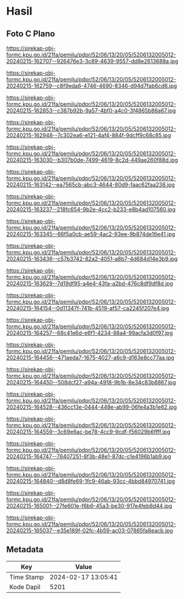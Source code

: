 # Hasil

## Foto C Plano

https://sirekap-obj-formc.kpu.go.id/21fa/pemilu/pdpr/52/06/13/20/05/5206132005012-20240215-162707--926476e3-3c89-4639-9557-dd8e2613688a.jpg

https://sirekap-obj-formc.kpu.go.id/21fa/pemilu/pdpr/52/06/13/20/05/5206132005012-20240215-162759--c8f9eda6-4746-4690-8346-d94d7fab6cd6.jpg

https://sirekap-obj-formc.kpu.go.id/21fa/pemilu/pdpr/52/06/13/20/05/5206132005012-20240215-162853--c387b92b-9a57-4bf0-a4c0-3f4865b86a67.jpg

https://sirekap-obj-formc.kpu.go.id/21fa/pemilu/pdpr/52/06/13/20/05/5206132005012-20240215-162948--7c302ea6-e121-4af4-884f-9dcff9c68c85.jpg

https://sirekap-obj-formc.kpu.go.id/21fa/pemilu/pdpr/52/06/13/20/05/5206132005012-20240215-163030--b307b0de-7499-4619-8c2d-449ae260f88d.jpg

https://sirekap-obj-formc.kpu.go.id/21fa/pemilu/pdpr/52/06/13/20/05/5206132005012-20240215-163142--ea7565cb-abc3-4644-80d9-faac62faa238.jpg

https://sirekap-obj-formc.kpu.go.id/21fa/pemilu/pdpr/52/06/13/20/05/5206132005012-20240215-163237--218fc654-9b2e-4cc2-b233-e8b4ad107560.jpg

https://sirekap-obj-formc.kpu.go.id/21fa/pemilu/pdpr/52/06/13/20/05/5206132005012-20240215-163345--66f5a0cb-ae59-4ac2-93ee-9b874de16e41.jpg

https://sirekap-obj-formc.kpu.go.id/21fa/pemilu/pdpr/52/06/13/20/05/5206132005012-20240215-163436--c57b3742-82a2-4051-a8b7-4d684d14e3b9.jpg

https://sirekap-obj-formc.kpu.go.id/21fa/pemilu/pdpr/52/06/13/20/05/5206132005012-20240215-163629--7d19df95-a4e4-43fa-a2bd-476c8df9df8d.jpg

https://sirekap-obj-formc.kpu.go.id/21fa/pemilu/pdpr/52/06/13/20/05/5206132005012-20240215-164154--0d11347f-741b-4519-af57-ca2245f207e4.jpg

https://sirekap-obj-formc.kpu.go.id/21fa/pemilu/pdpr/52/06/13/20/05/5206132005012-20240215-164257--68c41e6d-e6f1-4234-88a4-99acfa3d0f97.jpg

https://sirekap-obj-formc.kpu.go.id/21fa/pemilu/pdpr/52/06/13/20/05/5206132005012-20240215-164456--471aeda7-1675-4027-a6c9-d163e8cc77aa.jpg

https://sirekap-obj-formc.kpu.go.id/21fa/pemilu/pdpr/52/06/13/20/05/5206132005012-20240215-164450--508dcf27-a94a-4918-9b1b-8e34c83b8867.jpg

https://sirekap-obj-formc.kpu.go.id/21fa/pemilu/pdpr/52/06/13/20/05/5206132005012-20240215-164528--436cc13e-0444-448e-ab99-06fe4a3b1e62.jpg

https://sirekap-obj-formc.kpu.go.id/21fa/pemilu/pdpr/52/06/13/20/05/5206132005012-20240215-164559--3c69e6ac-be78-4cc9-9cdf-f56029b6ffff.jpg

https://sirekap-obj-formc.kpu.go.id/21fa/pemilu/pdpr/52/06/13/20/05/5206132005012-20240215-164747--78407251-8f3b-48e1-87dc-c1e4196b1ab9.jpg

https://sirekap-obj-formc.kpu.go.id/21fa/pemilu/pdpr/52/06/13/20/05/5206132005012-20240215-164840--d8d8fe69-1fc9-46ab-93cc-4bbd84970741.jpg

https://sirekap-obj-formc.kpu.go.id/21fa/pemilu/pdpr/52/06/13/20/05/5206132005012-20240215-165001--27fe601e-f6b6-45a3-be30-917e4feb8d44.jpg

https://sirekap-obj-formc.kpu.go.id/21fa/pemilu/pdpr/52/06/13/20/05/5206132005012-20240215-165037--e35e189f-02fc-4b59-ac03-07865fa8eacb.jpg


## Metadata

| Key        | Value               |
| ---------- | ------------------- |
| Time Stamp | 2024-02-17 13:05:41 |
| Kode Dapil | 5201                |



